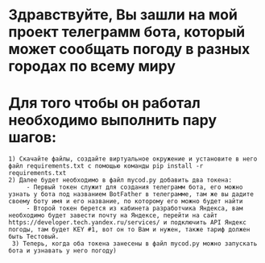 # Здравствуйте, Вы зашли на мой проект телеграмм бота, который может сообщать погоду в разных городах по всему миру
# Для того чтобы он работал необходимо выполнить пару шагов:
    1) Скачайте файлы, создайте виртуальное окружение и установите в него файл requirements.txt с помощью команды pip install -r requirements.txt
    2) Далее будет необходимо в файл mycod.py добавить два токена:
         - Первый токен служит для создания телеграмм бота, его можно узнать у бота под названием BotFather в телеграмме, там же вы дадите своему боту имя и его название, по которому его можно будет найти
         - Второй токен берется из кабинета разработчика Яндекса, вам необходимо будет завести почту на Яндексе, перейти на сайт https://developer.tech.yandex.ru/services/ и подключить API Яндекс погоды, там будет KEY #1, вот он то Вам и нужен, также тариф должен быть Тестовый.
     3) Теперь, когда оба токена занесены в файл mycod.py можно запускать бота и узнавать у него погоду)

